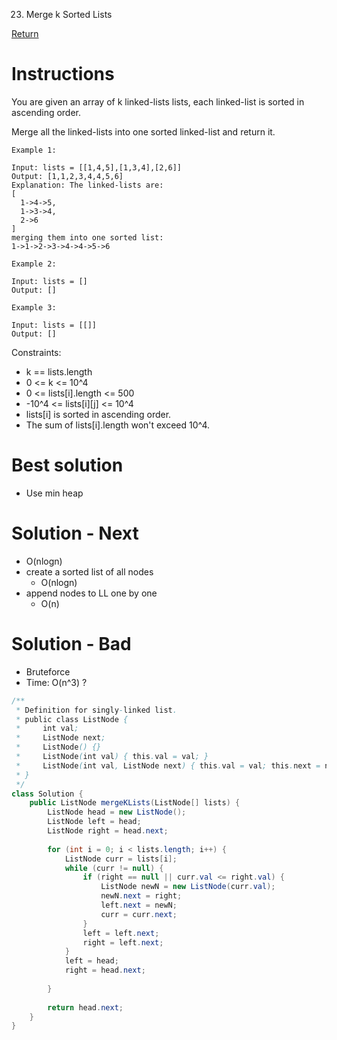 23. Merge k Sorted Lists

[Return](../README.md)

# Instructions
You are given an array of k linked-lists lists, each linked-list is sorted in ascending order.

Merge all the linked-lists into one sorted linked-list and return it.

```
Example 1:

Input: lists = [[1,4,5],[1,3,4],[2,6]]
Output: [1,1,2,3,4,4,5,6]
Explanation: The linked-lists are:
[
  1->4->5,
  1->3->4,
  2->6
]
merging them into one sorted list:
1->1->2->3->4->4->5->6
```
```
Example 2:

Input: lists = []
Output: []
```
```
Example 3:

Input: lists = [[]]
Output: []
 ```

Constraints:

- k == lists.length
- 0 <= k <= 10^4
- 0 <= lists[i].length <= 500
- -10^4 <= lists[i][j] <= 10^4
- lists[i] is sorted in ascending order.
- The sum of lists[i].length won't exceed 10^4.

# Best solution
- Use min heap


# Solution - Next
- O(nlogn)
- create a sorted list of all nodes
  - O(nlogn)
- append nodes to LL one by one
  - O(n)

# Solution - Bad
- Bruteforce
- Time: O(n^3) ?
```Java
/**
 * Definition for singly-linked list.
 * public class ListNode {
 *     int val;
 *     ListNode next;
 *     ListNode() {}
 *     ListNode(int val) { this.val = val; }
 *     ListNode(int val, ListNode next) { this.val = val; this.next = next; }
 * }
 */
class Solution {
    public ListNode mergeKLists(ListNode[] lists) {
        ListNode head = new ListNode();
        ListNode left = head;
        ListNode right = head.next;
        
        for (int i = 0; i < lists.length; i++) {
            ListNode curr = lists[i];
            while (curr != null) {
                if (right == null || curr.val <= right.val) {
                    ListNode newN = new ListNode(curr.val);
                    newN.next = right;
                    left.next = newN;
                    curr = curr.next;
                } 
                left = left.next;
                right = left.next;
            }
            left = head;
            right = head.next;
            
        }
        
        return head.next;
    }
}
```